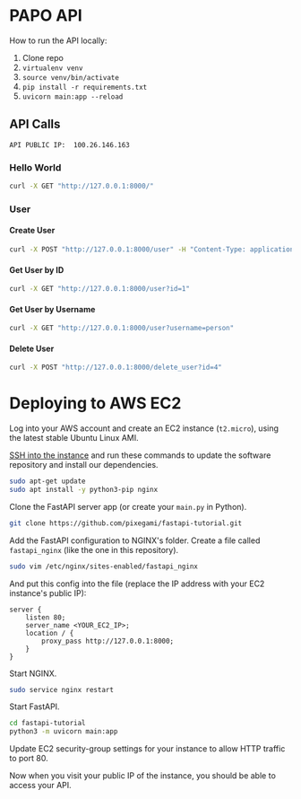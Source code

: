 # PAPO API

How to run the API locally:
1. Clone repo
2. `virtualenv venv`
3. `source venv/bin/activate`
4. `pip install -r requirements.txt`
5. `uvicorn main:app --reload`

## API Calls

    API PUBLIC IP:  100.26.146.163

### Hello World
```bash
curl -X GET "http://127.0.0.1:8000/"
```

### User
#### Create User
```bash
curl -X POST "http://127.0.0.1:8000/user" -H "Content-Type: application/json" -d "{\"username\":\"person\", \"password\":\"password\", \"email\":\"email@mail.com\"}"
```

#### Get User by ID
```bash
curl -X GET "http://127.0.0.1:8000/user?id=1"
````

#### Get User by Username
```bash
curl -X GET "http://127.0.0.1:8000/user?username=person"
```

#### Delete User
```bash
curl -X POST "http://127.0.0.1:8000/delete_user?id=4"
```

# Deploying to AWS EC2

Log into your AWS account and create an EC2 instance (`t2.micro`), using the latest stable
Ubuntu Linux AMI.

[SSH into the instance](https://aws.amazon.com/blogs/compute/new-using-amazon-ec2-instance-connect-for-ssh-access-to-your-ec2-instances/) and run these commands to update the software repository and install
our dependencies.

```bash
sudo apt-get update
sudo apt install -y python3-pip nginx
```

Clone the FastAPI server app (or create your `main.py` in Python).

```bash
git clone https://github.com/pixegami/fastapi-tutorial.git
```

Add the FastAPI configuration to NGINX's folder. Create a file called `fastapi_nginx` (like the one in this repository).

```bash
sudo vim /etc/nginx/sites-enabled/fastapi_nginx
```

And put this config into the file (replace the IP address with your EC2 instance's public IP):

```
server {
    listen 80;   
    server_name <YOUR_EC2_IP>;    
    location / {        
        proxy_pass http://127.0.0.1:8000;    
    }
}
```


Start NGINX.

```bash
sudo service nginx restart
```

Start FastAPI.

```bash
cd fastapi-tutorial
python3 -m uvicorn main:app
```

Update EC2 security-group settings for your instance to allow HTTP traffic to port 80.

Now when you visit your public IP of the instance, you should be able to access your API.
